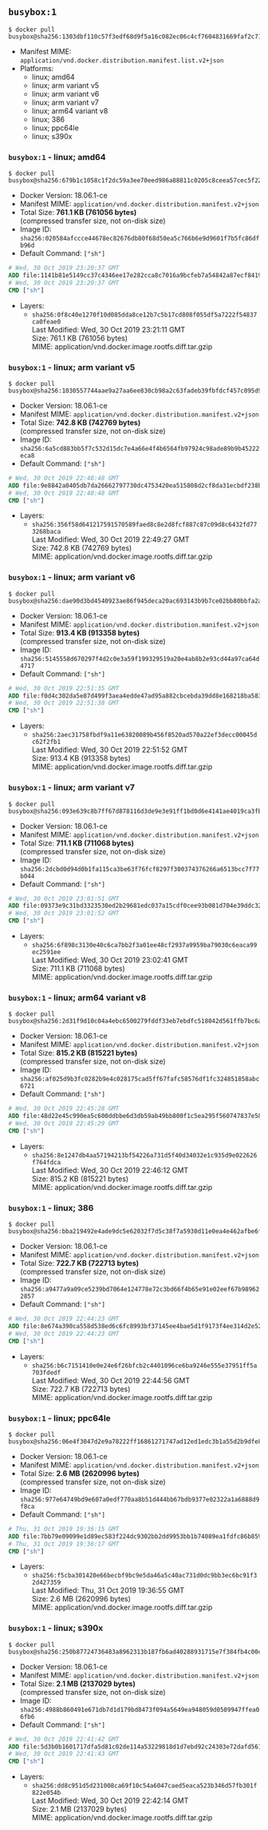 ## `busybox:1`

```console
$ docker pull busybox@sha256:1303dbf110c57f3edf68d9f5a16c082ec06c4cf7604831669faf2c712260b5a0
```

-	Manifest MIME: `application/vnd.docker.distribution.manifest.list.v2+json`
-	Platforms:
	-	linux; amd64
	-	linux; arm variant v5
	-	linux; arm variant v6
	-	linux; arm variant v7
	-	linux; arm64 variant v8
	-	linux; 386
	-	linux; ppc64le
	-	linux; s390x

### `busybox:1` - linux; amd64

```console
$ docker pull busybox@sha256:679b1c1058c1f2dc59a3ee70eed986a88811c0205c8ceea57cec5f22d2c3fbb1
```

-	Docker Version: 18.06.1-ce
-	Manifest MIME: `application/vnd.docker.distribution.manifest.v2+json`
-	Total Size: **761.1 KB (761056 bytes)**  
	(compressed transfer size, not on-disk size)
-	Image ID: `sha256:020584afccce44678ec82676db80f68d50ea5c766b6e9d9601f7b5fc86dfb96d`
-	Default Command: `["sh"]`

```dockerfile
# Wed, 30 Oct 2019 23:20:37 GMT
ADD file:1141b81e5149cc37c4346ee17e282cca8c7016a9bcfeb7a54842a87ecf8419d4 in / 
# Wed, 30 Oct 2019 23:20:37 GMT
CMD ["sh"]
```

-	Layers:
	-	`sha256:0f8c40e1270f10d085dda8ce12b7c5b17cd808f055df5a7222f54837ca0feae0`  
		Last Modified: Wed, 30 Oct 2019 23:21:11 GMT  
		Size: 761.1 KB (761056 bytes)  
		MIME: application/vnd.docker.image.rootfs.diff.tar.gzip

### `busybox:1` - linux; arm variant v5

```console
$ docker pull busybox@sha256:1030557744aae9a27aa6ee830cb98a2c63fadeb39fbfdcf457c095d9f4600807
```

-	Docker Version: 18.06.1-ce
-	Manifest MIME: `application/vnd.docker.distribution.manifest.v2+json`
-	Total Size: **742.8 KB (742769 bytes)**  
	(compressed transfer size, not on-disk size)
-	Image ID: `sha256:6a5cd883bb5f7c532d15dc7e4a66e4f4b6564fb97924c98ade89b9b45222eca8`
-	Default Command: `["sh"]`

```dockerfile
# Wed, 30 Oct 2019 22:48:48 GMT
ADD file:9e8842a0405db7da26662797730dc4753420ea515808d2cf8da31ecbdf238bbf in / 
# Wed, 30 Oct 2019 22:48:48 GMT
CMD ["sh"]
```

-	Layers:
	-	`sha256:356f58d641217591570589faed8c8e2d8fcf887c87c09d8c6432fd773268baca`  
		Last Modified: Wed, 30 Oct 2019 22:49:27 GMT  
		Size: 742.8 KB (742769 bytes)  
		MIME: application/vnd.docker.image.rootfs.diff.tar.gzip

### `busybox:1` - linux; arm variant v6

```console
$ docker pull busybox@sha256:dae90d3bd4540923ae86f945deca20ac693143b9b7ce02bb80bbfa2a8aecb576
```

-	Docker Version: 18.06.1-ce
-	Manifest MIME: `application/vnd.docker.distribution.manifest.v2+json`
-	Total Size: **913.4 KB (913358 bytes)**  
	(compressed transfer size, not on-disk size)
-	Image ID: `sha256:5145558d670297f4d2c0e3a59f199329519a20e4ab8b2e93cd44a97ca64d4717`
-	Default Command: `["sh"]`

```dockerfile
# Wed, 30 Oct 2019 22:51:35 GMT
ADD file:f0d4c302da5e87d499f3aea4edde47ad95a882cbcebda39dd8e168218ba58333 in / 
# Wed, 30 Oct 2019 22:51:38 GMT
CMD ["sh"]
```

-	Layers:
	-	`sha256:2aec31758fbdf9a11e63820089b456f8520ad570a22ef3decc00045dc62f2fb1`  
		Last Modified: Wed, 30 Oct 2019 22:51:52 GMT  
		Size: 913.4 KB (913358 bytes)  
		MIME: application/vnd.docker.image.rootfs.diff.tar.gzip

### `busybox:1` - linux; arm variant v7

```console
$ docker pull busybox@sha256:093e639c8b7ff67d878116d3de9e3e91ff1bd0d6e4141ae4019ca3fb3e493df9
```

-	Docker Version: 18.06.1-ce
-	Manifest MIME: `application/vnd.docker.distribution.manifest.v2+json`
-	Total Size: **711.1 KB (711068 bytes)**  
	(compressed transfer size, not on-disk size)
-	Image ID: `sha256:2dcbd0d94d0b1fa115ca3be63f76fcf8297f300374376266a6513bcc7f77b044`
-	Default Command: `["sh"]`

```dockerfile
# Wed, 30 Oct 2019 23:01:51 GMT
ADD file:09373e9c31bd3323530ed2b29681edc037a15cdf0cee93b081d704e39ddc32d7 in / 
# Wed, 30 Oct 2019 23:01:52 GMT
CMD ["sh"]
```

-	Layers:
	-	`sha256:6f898c3130e40c6ca7bb2f3a01ee48cf2937a9959ba79030c6eaca99ec2591ee`  
		Last Modified: Wed, 30 Oct 2019 23:02:41 GMT  
		Size: 711.1 KB (711068 bytes)  
		MIME: application/vnd.docker.image.rootfs.diff.tar.gzip

### `busybox:1` - linux; arm64 variant v8

```console
$ docker pull busybox@sha256:2d31f9d10c04a4ebc6500279fddf33eb7ebdfc518042d561ffb7bc6a568b44a5
```

-	Docker Version: 18.06.1-ce
-	Manifest MIME: `application/vnd.docker.distribution.manifest.v2+json`
-	Total Size: **815.2 KB (815221 bytes)**  
	(compressed transfer size, not on-disk size)
-	Image ID: `sha256:af025d9b3fc0282b9e4c028175cad5ff67fafc58576df1fc324851858abc6721`
-	Default Command: `["sh"]`

```dockerfile
# Wed, 30 Oct 2019 22:45:28 GMT
ADD file:48d22e45c990ea5c600ddbbe6d3db59ab49bb800f1c5ea295f560747837e5827 in / 
# Wed, 30 Oct 2019 22:45:29 GMT
CMD ["sh"]
```

-	Layers:
	-	`sha256:8e1247db4aa57194213bf54226a731d5f40d34032e1c935d9e022626f764fdca`  
		Last Modified: Wed, 30 Oct 2019 22:46:12 GMT  
		Size: 815.2 KB (815221 bytes)  
		MIME: application/vnd.docker.image.rootfs.diff.tar.gzip

### `busybox:1` - linux; 386

```console
$ docker pull busybox@sha256:bba219492e4ade9dc5e62032f7d5c38f7a5930d11e0ea4e462afbe6f68efabcb
```

-	Docker Version: 18.06.1-ce
-	Manifest MIME: `application/vnd.docker.distribution.manifest.v2+json`
-	Total Size: **722.7 KB (722713 bytes)**  
	(compressed transfer size, not on-disk size)
-	Image ID: `sha256:a9477a9a09ce5239bd7064e124778e72c3bd66f4b65e91e02eef67b989622857`
-	Default Command: `["sh"]`

```dockerfile
# Wed, 30 Oct 2019 22:44:23 GMT
ADD file:8e674a390ca558d538ed6c6fc8993bf37145ee4bae5d1f9173f4ee314d2e5274 in / 
# Wed, 30 Oct 2019 22:44:23 GMT
CMD ["sh"]
```

-	Layers:
	-	`sha256:b6c7151410e0e24e6f26bfcb2c4401096ce6ba9246e555e37951ff5a703fdedf`  
		Last Modified: Wed, 30 Oct 2019 22:44:56 GMT  
		Size: 722.7 KB (722713 bytes)  
		MIME: application/vnd.docker.image.rootfs.diff.tar.gzip

### `busybox:1` - linux; ppc64le

```console
$ docker pull busybox@sha256:06e4f3047d2e9a78222ff16861271747ad12ed1edc3b1a55d2b9dfe88144aed3
```

-	Docker Version: 18.06.1-ce
-	Manifest MIME: `application/vnd.docker.distribution.manifest.v2+json`
-	Total Size: **2.6 MB (2620996 bytes)**  
	(compressed transfer size, not on-disk size)
-	Image ID: `sha256:977e64749bd9e607a0edf770aa8b51d444bb67bdb9377e02322a1a6888d9f8ca`
-	Default Command: `["sh"]`

```dockerfile
# Thu, 31 Oct 2019 19:36:15 GMT
ADD file:7bb79e09099e1d89ec583f224dc9302bb2dd9953bb1b74089ea1fdfc86b85991 in / 
# Thu, 31 Oct 2019 19:36:17 GMT
CMD ["sh"]
```

-	Layers:
	-	`sha256:f5cba301420e66becbf9bc9e5da46a5c40ac731d0dc9bb3ec6bc91f32d427359`  
		Last Modified: Thu, 31 Oct 2019 19:36:55 GMT  
		Size: 2.6 MB (2620996 bytes)  
		MIME: application/vnd.docker.image.rootfs.diff.tar.gzip

### `busybox:1` - linux; s390x

```console
$ docker pull busybox@sha256:250b87724736483a8962313b187fb6ad40288931715e7f384fb4c00c4819046f
```

-	Docker Version: 18.06.1-ce
-	Manifest MIME: `application/vnd.docker.distribution.manifest.v2+json`
-	Total Size: **2.1 MB (2137029 bytes)**  
	(compressed transfer size, not on-disk size)
-	Image ID: `sha256:4988b860491e671db7d1d179bd8473f094a5649ea948059d0509947ffea06fb6`
-	Default Command: `["sh"]`

```dockerfile
# Wed, 30 Oct 2019 22:41:42 GMT
ADD file:5d3b0b1601717dfa5d81c02de114a53229818d1d7ebd92c24303e72dafd56139 in / 
# Wed, 30 Oct 2019 22:41:43 GMT
CMD ["sh"]
```

-	Layers:
	-	`sha256:dd8c951d5d231008ca69f10c54a6047caed5eaca523b346d57fb301f822e054b`  
		Last Modified: Wed, 30 Oct 2019 22:42:14 GMT  
		Size: 2.1 MB (2137029 bytes)  
		MIME: application/vnd.docker.image.rootfs.diff.tar.gzip
